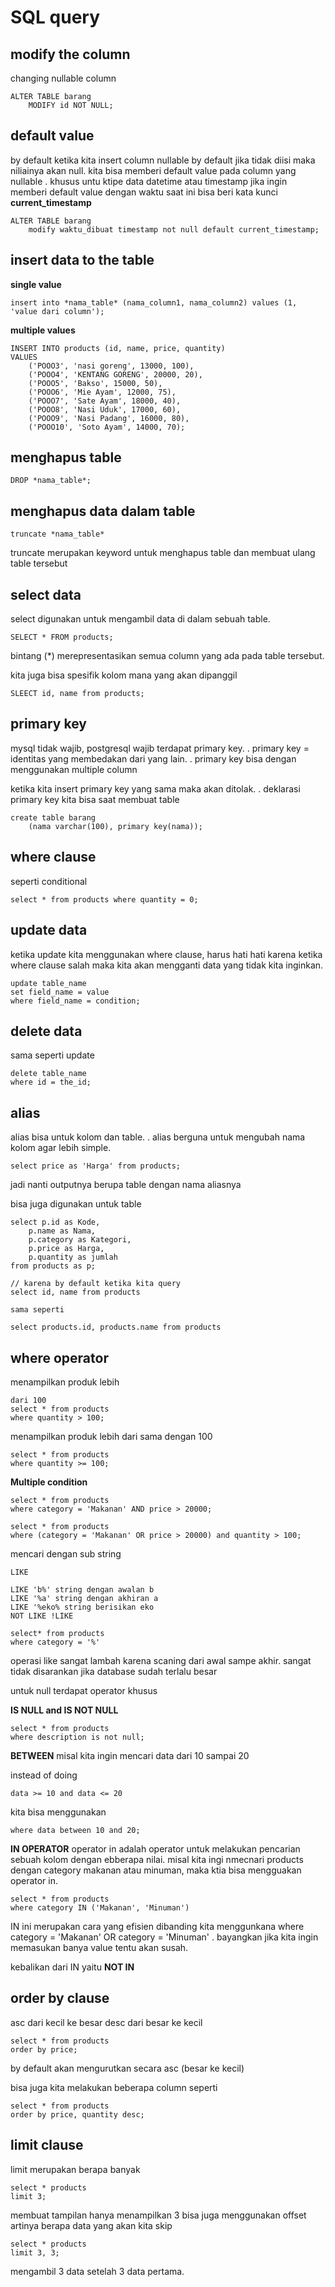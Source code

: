 # SQL query

## modify the column

changing nullable column

```
ALTER TABLE barang
    MODIFY id NOT NULL;
```

## default value

by default ketika kita insert column nullable by default jika tidak diisi maka niliainya akan null. kita bisa memberi default value pada column yang nullable
.
khusus untu ktipe data datetime atau timestamp jika ingin memberi default value dengan waktu saat ini bisa beri kata kunci **current_timestamp**

```
ALTER TABLE barang
    modify waktu_dibuat timestamp not null default current_timestamp;
```

## insert data to the table

**single value**

```
insert into *nama_table* (nama_column1, nama_column2) values (1, 'value dari column');
```

**multiple values**

```
INSERT INTO products (id, name, price, quantity)
VALUES
    ('POOO3', 'nasi goreng', 13000, 100),
    ('POOO4', 'KENTANG GORENG', 20000, 20),
    ('POOO5', 'Bakso', 15000, 50),
    ('POOO6', 'Mie Ayam', 12000, 75),
    ('POOO7', 'Sate Ayam', 18000, 40),
    ('POOO8', 'Nasi Uduk', 17000, 60),
    ('POOO9', 'Nasi Padang', 16000, 80),
    ('POOO10', 'Soto Ayam', 14000, 70);
```

## menghapus table

```
DROP *nama_table*;
```

## menghapus data dalam table

```
truncate *nama_table*
```

truncate merupakan keyword untuk menghapus table dan membuat ulang table tersebut

## select data

select digunakan untuk mengambil data di dalam sebuah table.

```
SELECT * FROM products;
```

bintang (\*) merepresentasikan semua column yang ada pada table tersebut.

kita juga bisa spesifik kolom mana yang akan dipanggil

```
SLEECT id, name from products;
```

## primary key

mysql tidak wajib, postgresql wajib terdapat primary key.
.
primary key = identitas yang membedakan dari yang lain.
.
primary key bisa dengan menggunakan multiple column

ketika kita insert primary key yang sama maka akan ditolak.
.
deklarasi primary key kita bisa saat membuat table

```
create table barang
    (nama varchar(100), primary key(nama));
```

## where clause

seperti conditional

```
select * from products where quantity = 0;
```

## update data

ketika update kita menggunakan where clause, harus hati hati karena ketika where clause salah maka kita akan mengganti data yang tidak kita inginkan.

```
update table_name
set field_name = value
where field_name = condition;
```

## delete data

sama seperti update

```
delete table_name
where id = the_id;
```

## alias

alias bisa untuk kolom dan table.
.
alias berguna untuk mengubah nama kolom agar lebih simple.

```
select price as 'Harga' from products;
```

jadi nanti outputnya berupa table dengan nama aliasnya

bisa juga digunakan untuk table

```
select p.id as Kode,
    p.name as Nama,
    p.category as Kategori,
    p.price as Harga,
    p.quantity as jumlah
from products as p;

// karena by default ketika kita query
select id, name from products

sama seperti

select products.id, products.name from products
```

## where operator

menampilkan produk lebih

```
dari 100
select * from products
where quantity > 100;
```

menampilkan produk lebih dari sama dengan 100

```
select * from products
where quantity >= 100;
```

**Multiple condition**

```
select * from products
where category = 'Makanan' AND price > 20000;

select * from products
where (category = 'Makanan' OR price > 20000) and quantity > 100;
```

mencari dengan sub string

```
LIKE

LIKE 'b%' string dengan awalan b
LIKE '%a' string dengan akhiran a
LIKE '%eko% string berisikan eko
NOT LIKE !LIKE

select* from products
where category = '%'
```

operasi like sangat lambah karena scaning dari awal sampe akhir. sangat tidak disarankan jika database sudah terlalu besar

untuk null terdapat operator khusus

**IS NULL and IS NOT NULL**

```
select * from products
where description is not null;
```

**BETWEEN**
misal kita ingin mencari data dari 10 sampai 20

instead of doing

```
data >= 10 and data <= 20
```

kita bisa menggunakan

```
where data between 10 and 20;
```

**IN OPERATOR**
operator in adalah operator untuk melakukan pencarian sebuah kolom dengan ebberapa nilai.
misal kita ingi nmecnari products dengan category makanan atau minuman, maka ktia bisa mengguakan operator in.

```
select * from products
where category IN ('Makanan', 'Minuman')
```

IN ini merupakan cara yang efisien dibanding kita menggunkana where category = 'Makanan' OR category = 'Minuman'
. bayangkan jika kita ingin memasukan banya value tentu akan susah.

kebalikan dari IN yaitu **NOT IN**


## order by clause
asc dari kecil ke besar
desc dari besar ke kecil

```
select * from products
order by price;
```
by default akan mengurutkan secara asc (besar ke kecil)

bisa juga kita melakukan beberapa column seperti

```
select * from products
order by price, quantity desc;
```

## limit clause
limit merupakan berapa banyak 
```
select * products
limit 3;
```
membuat tampilan hanya menampilkan 3
bisa juga menggunakan offset artinya berapa data yang akan kita skip

```
select * products
limit 3, 3;
```
mengambil 3 data setelah 3 data pertama.
